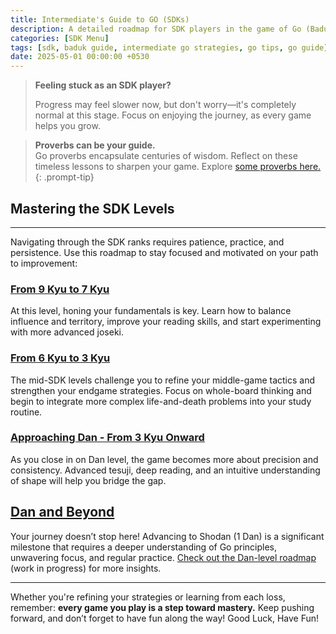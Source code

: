 ```yaml
---
title: Intermediate's Guide to GO (SDKs)
description: A detailed roadmap for SDK players in the game of Go (Baduk), guiding you through intermediate levels and helping you advance with effective strategies and insights.
categories: [SDK Menu]
tags: [sdk, baduk guide, intermediate go strategies, go tips, go guide]
date: 2025-05-01 00:00:00 +0530
---
```


> **Feeling stuck as an SDK player?** 
> 
> Progress may feel slower now, but don't worry—it's completely normal at this stage. Focus on enjoying the journey, as every game helps you grow.

> **Proverbs can be your guide.** <br>
> Go proverbs encapsulate centuries of wisdom. Reflect on these timeless lessons to sharpen your game. Explore <a href="https://en.1200igo.com/proverb" target="_blank">some proverbs here.</a>
{: .prompt-tip}

## Mastering the SDK Levels

---

Navigating through the SDK ranks requires patience, practice, and persistence. Use this roadmap to stay focused and motivated on your path to improvement:

### **[From 9 Kyu to 7 Kyu](/posts/sdk-9kyu)**

At this level, honing your fundamentals is key. Learn how to balance influence and territory, improve your reading skills, and start experimenting with more advanced joseki.

### **[From 6 Kyu to 3 Kyu](/posts/sdk-6kyu)**  

The mid-SDK levels challenge you to refine your middle-game tactics and strengthen your endgame strategies. Focus on whole-board thinking and begin to integrate more complex life-and-death problems into your study routine.

### **[Approaching Dan - From 3 Kyu Onward](/posts/sdk-3kyu)**  

As you close in on Dan level, the game becomes more about precision and consistency. Advanced tesuji, deep reading, and an intuitive understanding of shape will help you bridge the gap.

## [Dan and Beyond](/posts/weiqi-resources)

Your journey doesn’t stop here! Advancing to Shodan (1 Dan) is a significant milestone that requires a deeper understanding of Go principles, unwavering focus, and regular practice. [Check out the Dan-level roadmap](/posts/weiqi-resources) (work in progress) for more insights.

---
 
Whether you're refining your strategies or learning from each loss, remember: **every game you play is a step toward mastery.** Keep pushing forward, and don’t forget to have fun along the way! Good Luck, Have Fun!